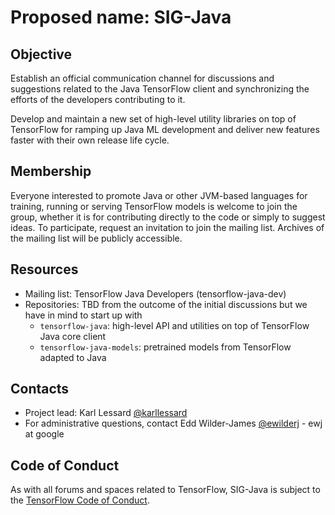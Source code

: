 # Proposed name: SIG-Java

## Objective

Establish an official communication channel for discussions and suggestions related to the Java TensorFlow client and synchronizing the efforts of the developers contributing to it.

Develop and maintain a new set of high-level utility libraries on top of TensorFlow for ramping up Java ML development and deliver new features faster with their own release life cycle.

## Membership

Everyone interested to promote Java or other JVM-based languages for training, running or serving TensorFlow models is welcome to join the group, whether it is for contributing directly to the code or simply to suggest ideas. To participate, request an invitation to join the mailing list. Archives of the mailing list will be publicly accessible.

## Resources

* Mailing list: TensorFlow Java Developers (tensorflow-java-dev)
* Repositories: TBD from the outcome of the initial discussions but we have in mind to start up with 
    * `tensorflow-java`: high-level API and utilities on top of TensorFlow Java core client
    * `tensorflow-java-models`: pretrained models from TensorFlow adapted to Java

## Contacts

* Project lead: Karl Lessard [@karllessard](https://github.com/karllessard)
* For administrative questions, contact Edd Wilder-James [@ewilderj](https://github.com/ewilderj) - ewj at google

## Code of Conduct

As with all forums and spaces related to TensorFlow, SIG-Java is subject to
the [TensorFlow Code of Conduct](https://github.com/tensorflow/tensorflow/blob/master/CODE_OF_CONDUCT.md).
